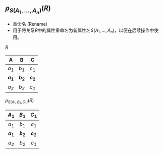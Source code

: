 ## $\rho_{S(A_1,...,A_n)}(R)$
- 重命名 (Rename)
- 用于将关系$R$中的属性重命名为新属性名$S(A_1, ..., A_n)$，以便在后续操作中使用。

$R$

|     A     |     B     |     C     |
| :-------: | :-------: | :-------: |
|   $a_1$   |   $b_1$   |   $c_1$   |
| **$a_1$** | **$b_2$** | **$c_2$** |
|  *$a_2$*  |  *$b_2$*  |  *$c_1$*  |

$\rho_{S(A_1, B_1, C_1)}(R)$

|   $A_1$   |   $B_1$   |   $C_1$   |
| :-------: | :-------: | :-------: |
|   $a_1$   |   $b_1$   |   $c_1$   |
| **$a_1$** | **$b_2$** | **$c_2$** |
|  *$a_2$*  |  *$b_2$*  |  *$c_1$*  |
